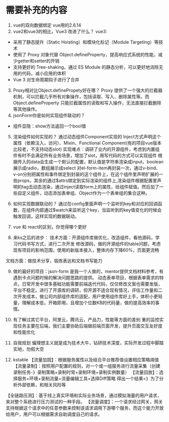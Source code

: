 # 需要补充的内容
1. vue的双向数据绑定
vue用的2.6.14
2. vue2和vue3的相比，Vue3 改进了什么？
vue3:
- 采用了静态提升（Static Hoisting）和模块化标记（Module Targeting）等技术
- 使用了 Proxy 对象代替 Object.defineProperty，提高响应式系统的性能，减少getter和setter的开销
- 支持更好的 Tree-shaking，通过 ES Module 的静态分析，可以更好地消除无用的代码，减小应用的体积
-  Vue 3 对生命周期钩子进行了合并

3. Proxy相对比Object.definePropety好在哪？
Proxy 提供了一个强大的拦截器机制，可以拦截几乎所有对象操作，包括读取、写入、删除属性等。而 Object.defineProperty 只能拦截属性的读取和写入操作，无法直接拦截删除等其他操作。
4. jsonForm你是如何实现组件联动的？
- 组件显隐：show方法返回一个bool值

5. 渲染组件如何实现的？
通过动态组件Component实现的
Inject方式声明这个属性（依赖注入，访问）、Mixin、Functional Component(有的项目vue版本比较老，不支持动态slot)
实现难点：调研了业内的开源组件，考虑到内置组件有时不会满足所有业务场景，增加了slot，用写代码的方式可以实现组件
根据传入的data会生成一个默认的配置，默认值是字符串渲染成input，boolean展示成radio，数组展示成select 对el-form-item再封装一次，通过v-bind、v-on分别把属性和事件绑定到封装的这个组件上，在这个组件里声明扩展的一些props，其余的通过$attrs绑定到实际渲染的组件上,渲染组件根据配置里声明的tag去动态渲染，通过inject读取form上的属性，给组件赋值。然后加了一些自定义组件，动态添加表单组、Object作为一个表单组的集合这种。

6. 如何实现数据联动的？
通过在config里面声明一个监听的key和对应的回调函数，在组件内部通过$watch来监听这个key，当监听到的key值变化的时候会触发回调，这样实现的数据联动。
7. vue 和 react的区别，你觉得哪个更好

8. 来ks之后的进步：
技术方面：开源组件库做优化，改造组件，看他源码，学习代码书写方式，进行二次开发
修改源码，做的开源组件的table问题，考虑现有项目的影响范围，使用的新版本接入，整体内存下降60%，页面更流畅

文档方面：做技术分享，锻炼表达和文档书写能力

9. 做的最好的项目：json-form
是我一个人做的，mentor提供文档材料参考，有遇到卡点问题时候的解决问题思路的提供。
动态表单项目，根据表单需求的特点，日常开发中很多基础功能需要前端迭代代码，仅仅修改文案也需要发版，平台不稳定。进行了开源库的调研，但开源不适合现有情况，评估工作量和二次开发成本，做公司内部组件库的适配，用户使用组件库好上手，体积小更轻量，理解成本低，开箱即用，且增加个位数KB的代码量，做的提高效率的事情。

10. 有了解过其它平台，阿里云，腾讯云，产品力，性能等方面的差别
重的监控实现任务主要在后端，我们主要协助后端做前端页面开发，提升页面交互友好度和性能优化

11. 自我规划
偏理想主义就是成为技术大牛，钻研技术深度，实际开发过程中脚踏实地，勿假大空

12. kstable
【流量加固】：根据服务属性以及结合平台推荐值设置相应策略阈值
【流量录制】：按照用户配置的规则，对一个或一组服务进行流量采集（创建录制任务-》录制策略+录制时常+录制环境+录制实例数量）
【流量回放】：选择服务+环境+录制流量+流量编辑工具+选择Diff策略
得出一个结果=》为了分析外部依赖，和相关风险等

【全链路压测】：基于线上真实环境和实际业务场景，通过模拟海量的用户请求，来对整个系统进行压力测试的一种手段。
【流量调度】：一个请求经过网关，网关支持根据这个请求中的任意参数来控制该请求调用下游哪个服务，而这个能力开放给用户，用户可以根据需求自助调度自己的请求。
